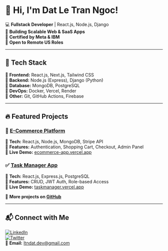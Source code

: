 # 👋 Hi, I'm Dat Le Tran Ngoc!  

💻 **Fullstack Developer** | React.js, Node.js, Django  
🚀 **Building Scalable Web & SaaS Apps**  
🎯 **Certified by Meta & IBM**  
📂 **Open to Remote US Roles**  

---  

## 🚀 Tech Stack  
🔹 **Frontend:** React.js, Next.js, Tailwind CSS  
🔹 **Backend:** Node.js (Express), Django (Python)  
🔹 **Database:** MongoDB, PostgreSQL  
🔹 **DevOps:** Docker, Vercel, Render  
🔹 **Other:** Git, GitHub Actions, Firebase  

---  

## 🔥 Featured Projects  

### 🛒 [E-Commerce Platform](https://github.com/ltndat/ecommerce-app)  
🔹 **Tech:** React.js, Node.js, MongoDB, Stripe API  
🔹 **Features:** Authentication, Shopping Cart, Checkout, Admin Panel  
🔹 **Live Demo:** [ecommerce-app.vercel.app](https://ecommerce-app.vercel.app)  

### ✅ [Task Manager App](https://github.com/ltndat/task-manager)  
🔹 **Tech:** React.js, Express.js, PostgreSQL  
🔹 **Features:** CRUD, JWT Auth, Role-based Access  
🔹 **Live Demo:** [taskmanager.vercel.app](https://taskmanager.vercel.app)  

🔗 **More projects on [GitHub](https://github.com/ltndat?tab=repositories)**  

---  

## 📬 Connect with Me  

[![LinkedIn](https://img.shields.io/badge/-LinkedIn-blue?style=flat&logo=linkedin)](https://www.linkedin.com/in/ltndat/)  
[![Twitter](https://img.shields.io/badge/-Twitter-blue?style=flat&logo=twitter)](https://twitter.com/ltndat)  
📩 **Email:** ltndat.dev@gmail.com 
